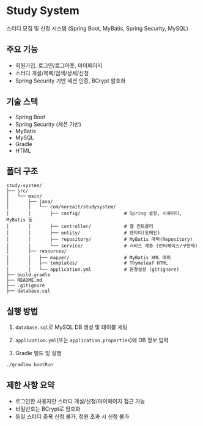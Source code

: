 # Study System

스터디 모집 및 신청 시스템 (Spring Boot, MyBatis, Spring Security, MySQL)

## 주요 기능
- 회원가입, 로그인/로그아웃, 마이페이지
- 스터디 개설/목록/검색/상세/신청
- Spring Security 기반 세션 인증, BCrypt 암호화

## 기술 스택
- Spring Boot
- Spring Security (세션 기반)
- MyBatis
- MySQL
- Gradle
- HTML

## 폴더 구조
```
study-system/
├── src/
│   └── main/
│       ├── java/
│       │   └── com/koreait/studysystem/
│       │       ├── config/                # Spring 설정, 시큐리티, MyBatis 등
│       │       ├── controller/            # 웹 컨트롤러
│       │       ├── entity/                # 엔티티(도메인)
│       │       ├── repository/            # MyBatis 매퍼(Repository)
│       │       └── service/               # 서비스 계층 (인터페이스/구현체)
│       ├── resources/
│       │   ├── mapper/                    # MyBatis XML 매퍼
│       │   ├── templates/                 # Thymeleaf HTML
│       │   └── application.yml            # 환경설정 (gitignore)
├── build.gradle
├── README.md
├── .gitignore
├── database.sql
```

## 실행 방법
1. `database.sql`로 MySQL DB 생성 및 테이블 세팅
2. `application.yml`(또는 `application.properties`)에 DB 정보 입력 

3. Gradle 빌드 및 실행

```bash
./gradlew bootRun
```

## 제한 사항 요약
- 로그인한 사용자만 스터디 개설/신청/마이페이지 접근 가능
- 비밀번호는 BCrypt로 암호화
- 동일 스터디 중복 신청 불가, 정원 초과 시 신청 불가 